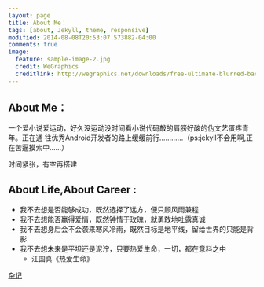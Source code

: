 ```yaml
---
layout: page
title: About Me：
tags: [about, Jekyll, theme, responsive]
modified: 2014-08-08T20:53:07.573882-04:00
comments: true
image:
  feature: sample-image-2.jpg
  credit: WeGraphics
  creditlink: http://wegraphics.net/downloads/free-ultimate-blurred-background-pack/
---
```

## About Me：


一个爱小说爱运动，好久没运动没时间看小说代码敲的肩膀好酸的伪文艺蛋疼青年。正在通
往优秀Android开发者的路上缓缓前行…………（ps:jekyll不会用啊,正在苦逼摸索中……）

时间紧张，有空再搭建



## About Life,About Career :

* 我不去想是否能够成功，既然选择了远方，便只顾风雨兼程
* 我不去想能否赢得爱情，既然钟情于玫瑰，就勇敢地吐露真诚
* 我不去想身后会不会袭来寒风冷雨，既然目标是地平线，留给世界的只能是背影 
* 我不去想未来是平坦还是泥泞，只要热爱生命，一切，都在意料之中
    * 汪国真《热爱生命》

<a markdown="0" href="{{ site.url }}/theme-setup" class="btn">杂记</a>
